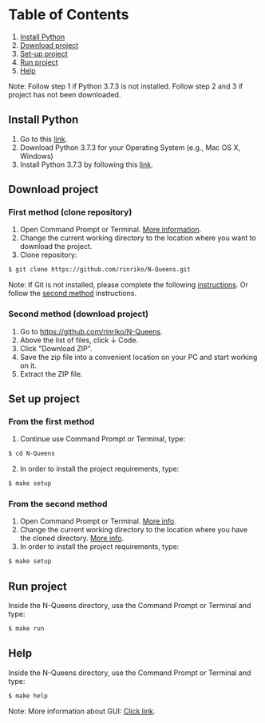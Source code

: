 # Table of Contents
1. [Install Python](#install-python)
2. [Download project](#download-project)
3. [Set-up project](#set-up-project)
4. [Run project](#run-project)
5. [Help](#help)

Note: Follow step 1 if Python 3.7.3 is not installed. Follow step 2 and 3 if project has not been downloaded.

## <a name="install-python"></a> Install Python
1. Go to this [link](https://www.python.org/downloads/release/python-373/).
2. Download Python 3.7.3 for your Operating System (e.g., Mac OS X, Windows)
3. Install Python 3.7.3 by following this [link](https://realpython.com/installing-python/).

## <a name="download-project"></a> Download project
### First method (clone repository)
1. Open Command Prompt or Terminal. [More information](https://www.groovypost.com/howto/open-command-window-terminal-window-specific-folder-windows-mac-linux/).
2. Change the current working directory to the location where you want to download the project.
3. Clone repository:

```sh
$ git clone https://github.com/rinriko/N-Queens.git
```
Note: If Git is not installed, please complete the following [instructions](https://git-scm.com/book/en/v2/Getting-Started-Installing-Git). Or follow the [second method](#second-method) instructions.

### <a name="second-method"></a> Second method (download project)
1. Go to https://github.com/rinriko/N-Queens.
2. Above the list of files, click &#8595; Code.
3. Click "Download ZIP".
4. Save the zip file into a convenient location on your PC and start working on it.
5. Extract the ZIP file.


## <a name="set-up-project"></a> Set up project
### From the first method
1. Continue use Command Prompt or Terminal, type:
```sh
$ cd N-Queens
```
2. In order to install the project requirements, type:
```sh
$ make setup
```
### From the second method
1. Open Command Prompt or Terminal. [More info](https://www.groovypost.com/howto/open-command-window-terminal-window-specific-folder-windows-mac-linux/).
2. Change the current working directory to the location where you have the cloned directory. [More info](https://www.earthdatascience.org/courses/intro-to-earth-data-science/open-reproducible-science/bash/bash-commands-to-manage-directories-files/#:~:text=Often%2C%20you%20may%20want%20to,to%20check%20the%20new%20path).
3. In order to install the project requirements, type:
```sh
$ make setup
```

## <a name="run-project"></a> Run project
Inside the N-Queens directory, use the Command Prompt or Terminal and type:

```sh
$ make run
```

## <a name="help"></a> Help
Inside the N-Queens directory, use the Command Prompt or Terminal and type:
```sh
$ make help
```

Note: More information about GUI: [Click link](https://realpython.com/python-gui-tkinter/#building-your-first-python-gui-application-with-tkinter).